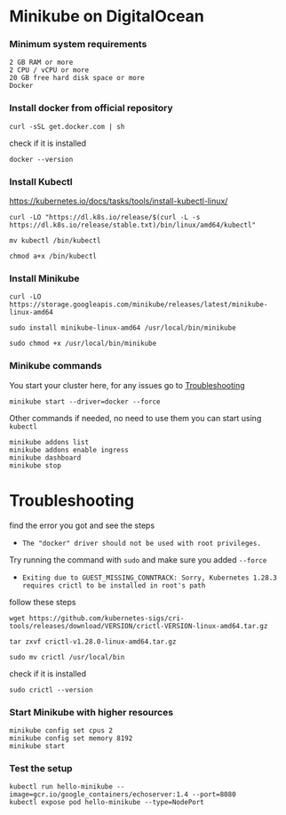 # Minikube on DigitalOcean

### Minimum system requirements
```
2 GB RAM or more
2 CPU / vCPU or more
20 GB free hard disk space or more
Docker
```

### Install docker from official repository
```console
curl -sSL get.docker.com | sh
```
check if it is installed
```console
docker --version
```

### Install Kubectl
https://kubernetes.io/docs/tasks/tools/install-kubectl-linux/

```console
curl -LO "https://dl.k8s.io/release/$(curl -L -s https://dl.k8s.io/release/stable.txt)/bin/linux/amd64/kubectl"
```
```console
mv kubectl /bin/kubectl
```
```console
chmod a+x /bin/kubectl
```

### Install Minikube

```console
curl -LO https://storage.googleapis.com/minikube/releases/latest/minikube-linux-amd64
```
```console
sudo install minikube-linux-amd64 /usr/local/bin/minikube
```
```console
sudo chmod +x /usr/local/bin/minikube
```

### Minikube commands
You start your cluster here, for any issues go to [Troubleshooting](#troubleshooting)
```console
minikube start --driver=docker --force
```
Other commands if needed, no need to use them you can start using `kubectl`
```console
minikube addons list
minikube addons enable ingress
minikube dashboard
minikube stop
```
# Troubleshooting
find the error you got and see the steps
- `The "docker" driver should not be used with root privileges.`

Try running the command with `sudo` and make sure you added `--force`

- `Exiting due to GUEST_MISSING_CONNTRACK: Sorry, Kubernetes 1.28.3 requires crictl to be installed in root's path`

follow these steps
```console
wget https://github.com/kubernetes-sigs/cri-tools/releases/download/VERSION/crictl-VERSION-linux-amd64.tar.gz
```
```console
tar zxvf crictl-v1.28.0-linux-amd64.tar.gz
```
```console
sudo mv crictl /usr/local/bin
```
check if it is installed
```console
sudo crictl --version
```
### Start Minikube with higher resources
```console
minikube config set cpus 2
minikube config set memory 8192
minikube start
```

### Test the setup
```console
kubectl run hello-minikube --image=gcr.io/google_containers/echoserver:1.4 --port=8080
kubectl expose pod hello-minikube --type=NodePort
```
